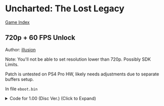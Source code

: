 # Uncharted: The Lost Legacy

[Game Index](README.md#games)

## 720p + 60 FPS Unlock

Author: [illusion](https://github.com/illusion0001)

Note: You'll not be able to set resolution lower than 720p. Possibly SDK Limits. 

Patch is untested on PS4 Pro HW, likely needs adjustments due to separate buffers setup.

In file `eboot.bin`

<details>
<summary>Code for 1.00 (Disc Ver.) (Click to Expand)</summary>

```
# framelock 0 (60fps unlock)

C7 83 64 30 00 00 01 00 00 00

C7 83 64 30 00 00 00 00 00 00

# triple buffering

C7 05 9A 86 C8 02 00 00 00 00

C7 05 9A 86 C8 02 01 00 00 00

# main buffer

83 3D 01 CC C4 02 00 BB 38 04 00 00 BF 80 07 00 00

83 3D 01 CC C4 02 00 BB D0 02 00 00 BF 00 05 00 00

# back buffer

49 BF 80 07 00 00 38 04 00 00

49 BF 00 05 00 00 D0 02 00 00

# front buffer

80 07 00 00 38 04 00 00 40

00 05 00 00 D0 02 00 00 40

```

</details>
